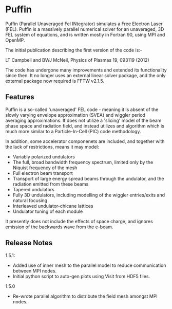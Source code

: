 # Puffin

Puffin (Parallel Unaveraged Fel INtegrator) simulates a Free Electron
Laser (FEL). Puffin is a massively parallel numerical solver for an
unaveraged, 3D FEL system of equations, and is written mostly in
Fortran 90, using MPI and OpenMP.

The initial publication describing the first version of the code is:-

LT Campbell and BWJ McNeil, Physics of Plasmas 19, 093119 (2012)

The code has undergone many improvements and extended its functionality
since then. It no longer uses an external linear solver package, and the
only external package now required is FFTW v2.1.5.

## Features

Puffin is a so-called 'unaveraged' FEL code - meaning it is absent of the
slowly varying envelope approximation (SVEA) and wiggler period averaging
approximations. It does not utilize a 'slicing' model of the beam phase space
and radiation field, and instead utilizes and algorithm which is much more
similar to a Particle-In-Cell (PIC) code methodology.

In addition, some accelerator componenets are included, and together with the
lack of restrictions, means it may model:
  - Variably polarized undulators
  - The full, broad bandwidth frequency spectrum, limited only by the Niquist frequency of the mesh
  - Full electron beam transport
  - Transport of large energy spread beams through the undulator, and the radiation emitted from these beams
  - Tapered undulators
  - Fully 3D undulators, including modelling of the wiggler entries/exits and natural focusing
  - Interleaved undulator-chicane lattices
  - Undulator tuning of each module

It presently does not include the effects of space charge, and ignores emission
of the backwards wave from the e-beam.


## Release Notes

1.5.1:
  - Added use of inner mesh to the parallel model to reduce communication between MPI nodes.
  - Initial python script to auto-gen plots using Visit from HDF5 files.

1.5.0
  - Re-wrote parallel algorithm to distribute the field mesh amongst MPI nodes.
